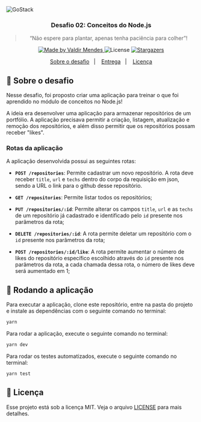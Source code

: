 <img alt="GoStack" src="https://storage.googleapis.com/golden-wind/bootcamp-gostack/header-desafios.png" />

<h3 align="center">
  Desafio 02: Conceitos do Node.js
</h3>

<blockquote align="center">“Não espere para plantar, apenas tenha paciência para colher”!</blockquote>

<p align="center">
  <a href="https://valdirmendes.dev">
    <img alt="Made by Valdir Mendes" src="https://img.shields.io/badge/made%20by-Valdir%20Mendes-%2304D361">
  </a>

  <img alt="License" src="https://img.shields.io/badge/license-MIT-%2304D361">

  <a href="https://github.com/valdirmendesdev/gostack-conceitos-nodejs/stargazers">
    <img alt="Stargazers" src="https://img.shields.io/github/stars/valdirmendesdev/gostack-conceitos-nodejs?style=social">
  </a>
</p>

<p align="center">
  <a href="#rocket-sobre-o-desafio">Sobre o desafio</a>&nbsp;&nbsp;&nbsp;|&nbsp;&nbsp;&nbsp;
  <a href="#calendar-entrega">Entrega</a>&nbsp;&nbsp;&nbsp;|&nbsp;&nbsp;&nbsp;
  <a href="#memo-licença">Licença</a>
</p>

## :rocket: Sobre o desafio

Nesse desafio, foi proposto criar uma aplicação para treinar o que foi aprendido no módulo de conceitos no Node.js!

A ideia era desenvolver uma aplicação para armazenar repositórios de um portfólio. A aplicação precisava permitir a criação, listagem, atualização e remoção dos repositórios, e além disso permitir que os repositórios possam receber "likes".

### Rotas da aplicação

A aplicação desenvolvida possui as seguintes rotas:

- **`POST /repositories`**: Permite cadastrar um novo repositório. A rota deve receber `title`, `url` e `techs` dentro do corpo da requisição em json, sendo a URL o link para o github desse repositório.

- **`GET /repositories`**: Permite listar todos os repositórios;

- **`PUT /repositories/:id`**: Permite alterar os campos `title`, `url` e as `techs` de um repositório já cadastrado e identificado pelo `id` presente nos parâmetros da rota;

- **`DELETE /repositories/:id`**: A rota permite deletar um repositório com o `id` presente nos parâmetros da rota;

- **`POST /repositories/:id/like`**: A rota permite aumentar o número de likes do repositório específico escolhido através do `id` presente nos parâmetros da rota, a cada chamada dessa rota, o número de likes deve será aumentado em 1;

## :running: Rodando a aplicação

Para executar a aplicação, clone este repositório, entre na pasta do projeto e instale as dependências com o seguinte comando no terminal:

```bash
yarn
```

Para rodar a aplicação, execute o seguinte comando no terminal:

```bash
yarn dev
```

Para rodar os testes automatizados, execute o seguinte comando no terminal:

```bash
yarn test
```

## :memo: Licença

Esse projeto está sob a licença MIT. Veja o arquivo [LICENSE](LICENSE) para mais detalhes.